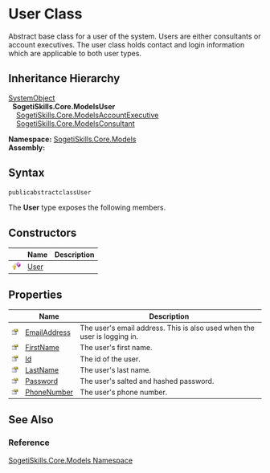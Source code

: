 User Class
==========
Abstract base class for a user of the system. Users are either consultants or account executives. The user class holds contact and login information which are applicable to both user types.


Inheritance Hierarchy
---------------------
[SystemObject][1]  
  **SogetiSkills.Core.ModelsUser**  
    [SogetiSkills.Core.ModelsAccountExecutive][2]  
    [SogetiSkills.Core.ModelsConsultant][3]  

**Namespace:** [SogetiSkills.Core.Models][4]  
**Assembly:**

Syntax
------

```csharp
publicabstractclassUser
```

The **User** type exposes the following members.


Constructors
------------

                    | Name      | Description 
------------------- | --------- | ----------- 
![Protected method] | [User][5] |             


Properties
----------

                   | Name              | Description                                                              
------------------ | ----------------- | ------------------------------------------------------------------------ 
![Public property] | [EmailAddress][6] | The user's email address. This is also used when the user is logging in. 
![Public property] | [FirstName][7]    | The user's first name.                                                   
![Public property] | [Id][8]           | The id of the user.                                                      
![Public property] | [LastName][9]     | The user's last name.                                                    
![Public property] | [Password][10]    | The user's salted and hashed password.                                   
![Public property] | [PhoneNumber][11] | The user's phone number.                                                 


See Also
--------

### Reference
[SogetiSkills.Core.Models Namespace][4]  

[1]: http://msdn.microsoft.com/en-us/library/e5kfa45b
[2]: ../AccountExecutive/README.md
[3]: ../Consultant/README.md
[4]: ../README.md
[5]: _ctor.md
[6]: EmailAddress.md
[7]: FirstName.md
[8]: Id.md
[9]: LastName.md
[10]: Password.md
[11]: PhoneNumber.md
[Protected method]: ../../_icons/protmethod.gif "Protected method"
[Public property]: ../../_icons/pubproperty.gif "Public property"